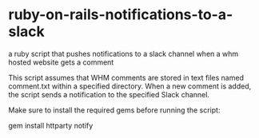 # ruby-on-rails-notifications-to-a-slack
a ruby script that pushes notifications to a slack channel when a whm hosted website gets a comment

This script assumes that WHM comments are stored in text files named comment.txt within a specified directory. When a new comment is added, the script sends a notification to the specified Slack channel.

Make sure to install the required gems before running the script:

gem install httparty notify
